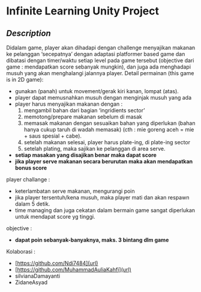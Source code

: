 # Infinite Learning Unity Project
## _Description_
Didalam game, player akan dihadapi dengan challenge menyajikan makanan ke pelanggan ‘secepatnya’ dengan adaptasi platformer based game dan dibatasi dengan timer/waktu setiap level pada game tersebut (objective dari game :  mendapatkan score sebanyak mungkin), dan juga ada menghadapi musuh yang akan menghalangi jalannya player.
Detail permainan (this game is in 2D game):
- gunakan (panah) untuk movement/gerak kiri kanan, lompat (atas).
- player dapat memusnahkan musuh dengan menginjak musuh yang ada
- player harus menyajikan makanan dengan :
  1. mengambil bahan dari bagian ‘ingridients sector’
  2. memotong/prepare makanan sebelum di masak
  3. memasak makanan dengan sesuaikan bahan yang diperlukan (bahan hanya cukup taruh di wadah memasak) (cth : mie goreng aceh = mie + saus spesial + cabe).
  4. setelah makanan selesai, player harus plate-ing, di plate-ing sector
  5. setelah plating, maka sajikan ke pelanggan di area serve.
- **setiap masakan yang disajikan benar maka dapat score**
- **jika player serve makanan secara berurutan maka akan mendapatkan bonus score**

player challange :
- keterlambatan serve makanan, mengurangi poin
- jika player tersentuh/kena musuh, maka player mati dan akan respawn dalam 5 detik.
- time managing dan juga cekatan dalam bermain game sangat diperlukan untuk mendapat score yg tinggi.

objective :
- **dapat poin sebanyak-banyaknya, maks. 3 bintang dlm game**

Kolaborasi :
- [https://github.com/Ndi7484](url)
- [https://github.com/MuhammadAuliaKahfi](url)
- silvianaDamayanti
- ZidaneAsyad
